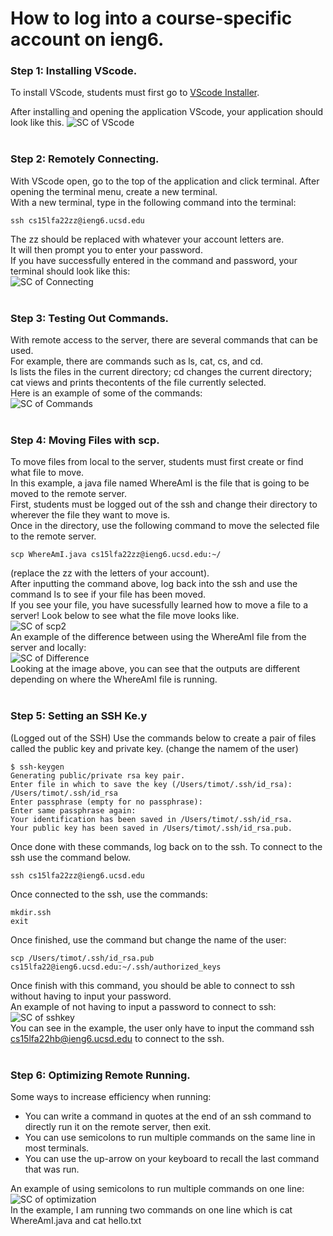 # How to log into a course-specific account on ieng6.<br/>

### Step 1: Installing VScode.<br/>
To install VScode, students must first go to [VScode Installer](https://code.visualstudio.com/). <br/>

After installing and opening the application VScode, your application should look like this.
![SC of VScode](https://user-images.githubusercontent.com/114313685/193160564-fd903885-78fe-480b-b297-de2585290972.png) <br/> <br/>

### Step 2: Remotely Connecting. <br/>
With VScode open, go to the top of the application and click terminal. After opening the terminal menu, create a new terminal. <br/>
With a new terminal, type in the following command into the terminal: <br/>
```
ssh cs15lfa22zz@ieng6.ucsd.edu
```
The zz should be replaced with whatever your account letters are. <br/>
It will then prompt you to enter your password. <br/>
If you have successfully entered in the command and password, your terminal should look like this: <br/>
![SC of Connecting](https://user-images.githubusercontent.com/114313685/193162688-eb9ba353-3944-4555-a727-8c224257e831.png) <br/> <br/>

### Step 3: Testing Out Commands. <br/>
With remote access to the server, there are several commands that can be used. <br/>
For example, there are commands such as ls, cat, cs, and cd. <br/>
ls lists the files in the current directory; cd changes the current directory; 
cat views and prints thecontents of the file currently selected. <br/>
Here is an example of some of the commands: <br/>
![SC of Commands](https://user-images.githubusercontent.com/114313685/193163605-65c80d87-a868-4733-9882-d6c1109ef03c.PNG) <br/> <br/>

### Step 4: Moving Files with scp. <br/>
To move files from local to the server, students must first create or find what file to move. <br/>
In this example, a java file named WhereAmI is the file that is going to be moved to the remote server. <br/>
First, students must be logged out of the ssh and change their directory to wherever the file they want to move is. <br/>
Once in the directory, use the following command to move the selected file to the remote server.
```
scp WhereAmI.java cs15lfa22zz@ieng6.ucsd.edu:~/
```
(replace the zz with the letters of your account). <br/>
After inputting the command above, log back into the ssh and use the command ls to see if your file has been moved. <br/>
If you see your file, you have sucessfully learned how to move a file to a server! Look below to see what the file move looks like. <br/>
![SC of scp2](https://user-images.githubusercontent.com/114313685/193169254-e704017d-0e78-4aa7-bff6-ae2f5f66807a.PNG) <br/>
An example of the difference between using the WhereAmI file from the server and locally: <br/>
![SC of Difference](https://user-images.githubusercontent.com/114313685/193166090-6b5e709e-9820-4afa-96b4-b386fe5d6122.PNG) <br/>
Looking at the image above, you can see that the outputs are different depending on where the WhereAmI file is running. <br/> <br/>

### Step 5: Setting an SSH Ke.y <br/>
(Logged out of the SSH) Use the commands below to create a pair of files called the public key and private key. (change the namem of the user)
```
$ ssh-keygen
Generating public/private rsa key pair.
Enter file in which to save the key (/Users/timot/.ssh/id_rsa): /Users/timot/.ssh/id_rsa
Enter passphrase (empty for no passphrase): 
Enter same passphrase again: 
Your identification has been saved in /Users/timot/.ssh/id_rsa.
Your public key has been saved in /Users/timot/.ssh/id_rsa.pub.
```
Once done with these commands, log back on to the ssh. To connect to the ssh use the command below. <br/>
```
ssh cs15lfa22zz@ieng6.ucsd.edu
```
Once connected to the ssh, use the commands: <br/>
```
mkdir.ssh
exit
```
Once finished, use the command but change the name of the user: <br/>
```
scp /Users/timot/.ssh/id_rsa.pub cs15lfa22@ieng6.ucsd.edu:~/.ssh/authorized_keys
```
Once finish with this command, you should be able to connect to ssh without having to input your password. <br/>
An example of not having to input a password to connect to ssh: <br/>
![SC of sshkey](https://user-images.githubusercontent.com/114313685/193167485-9d735420-b9c6-49c8-b914-e4faaa1ba6c1.PNG) <br/>
You can see in the example, the user only have to input the command ssh cs15lfa22hb@ieng6.ucsd.edu to connect to the ssh. <br/> <br/>

### Step 6: Optimizing Remote Running. <br/>
Some ways to increase efficiency when running: <br/>
- You can write a command in quotes at the end of an ssh command to directly run it on the remote server, then exit.
- You can use semicolons to run multiple commands on the same line in most terminals.
- You can use the up-arrow on your keyboard to recall the last command that was run. <br/>


An example of using semicolons to run multiple commands on one line: <br/>
![SC of optimization](https://user-images.githubusercontent.com/114313685/193168198-387dda87-5238-4cd9-9bcf-294b5395c4c8.PNG) <br/>
In the example, I am running two commands on one line which is cat WhereAmI.java and cat hello.txt
